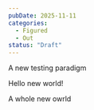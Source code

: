 ```yaml
---
pubDate: 2025-11-11
categories:
  - Figured
  - Out
status: "Draft"
---
```


A new testing paradigm

Hello new world!

A whole new owrld

